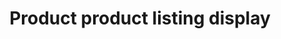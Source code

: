 ---
title: "Product product listing display"
name: "channelmeta_trade"
key: "product_template"
description: "Options are &quot;grid&quot; or &quot;list&quot; default is &quot;grid&quot;"
user_friendly_description: "Determine whether you want your products default display to be a grid or list view on the product listing page."
default: ""
values: []
tags: [channelmeta,trade]
type: "meta"
process: "products"
headless: true
---
